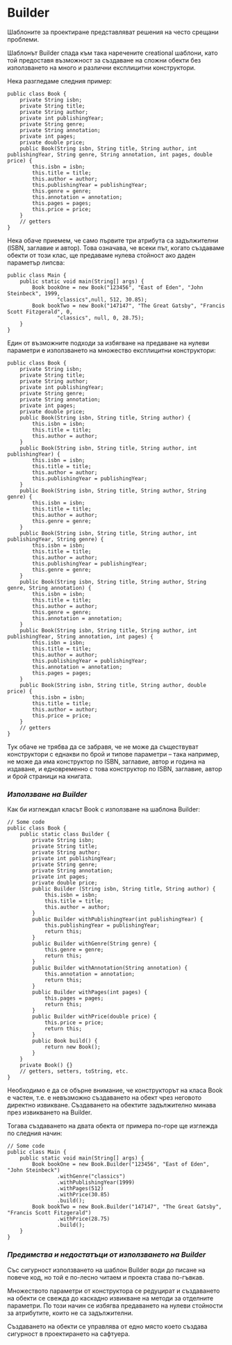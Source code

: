 # Builder

Шаблоните за проектиране представляват решения на често срещани проблеми.

Шаблонът Builder спада към така наречените creational шаблони, като той предоставя възможност за създаване на сложни обекти без използването на много и различни експлицитни конструктори.

Нека разгледаме следния пример:

```
public class Book {
    private String isbn;
    private String title;
    private String author;
    private int publishingYear;
    private String genre;
    private String annotation;
    private int pages;
    private double price;
    public Book(String isbn, String title, String author, int publishingYear, String genre, String annotation, int pages, double price) {
        this.isbn = isbn;
        this.title = title;
        this.author = author;
        this.publishingYear = publishingYear;
        this.genre = genre;
        this.annotation = annotation;
        this.pages = pages;
        this.price = price;
    }
    // getters
}
```

Нека обаче приемем, че само първите три атрибута са задължителни (ISBN, заглавие и автор). Това означава, че всеки път, когато създаваме обекти от този клас, ще предаваме нулева стойност ако даден параметър липсва:

```
public class Main {
    public static void main(String[] args) {
        Book bookOne = new Book("123456", "East of Eden", "John Steinbeck", 1999,
                "classics",null, 512, 30.85);
        Book bookTwo = new Book("147147", "The Great Gatsby", "Francis Scott Fitzgerald", 0,
                "classics", null, 0, 28.75);
    }
}
```

Един от възможните подходи за избягване на предаване на нулеви параметри е използването на множество експлицитни конструктори:

```
public class Book {
    private String isbn;
    private String title;
    private String author;
    private int publishingYear;
    private String genre;
    private String annotation;
    private int pages;
    private double price;
    public Book(String isbn, String title, String author) {
        this.isbn = isbn;
        this.title = title;
        this.author = author;
    }
    public Book(String isbn, String title, String author, int publishingYear) {
        this.isbn = isbn;
        this.title = title;
        this.author = author;
        this.publishingYear = publishingYear;
    }
    public Book(String isbn, String title, String author, String genre) {
        this.isbn = isbn;
        this.title = title;
        this.author = author;
        this.genre = genre;
    }
    public Book(String isbn, String title, String author, int publishingYear, String genre) {
        this.isbn = isbn;
        this.title = title;
        this.author = author;
        this.publishingYear = publishingYear;
        this.genre = genre;
    }
    public Book(String isbn, String title, String author, String genre, String annotation) {
        this.isbn = isbn;
        this.title = title;
        this.author = author;
        this.genre = genre;
        this.annotation = annotation;
    }
    public Book(String isbn, String title, String author, int publishingYear, String annotation, int pages) {
        this.isbn = isbn;
        this.title = title;
        this.author = author;
        this.publishingYear = publishingYear;
        this.annotation = annotation;
        this.pages = pages;
    }
    public Book(String isbn, String title, String author, double price) {
        this.isbn = isbn;
        this.title = title;
        this.author = author;
        this.price = price;
    }
    // getters
}
```

Тук обаче не трябва да се забравя, че не може да съществуват конструктори с еднакви по брой и типове параметри – така например, не може да има конструктор по ISBN, заглавие, автор и година на издаване, и едновременно с това конструктор по ISBN, заглавие, автор и брой страници на книгата.

### _Използване на Builder_

Как би изглеждал класът Book с използване на шаблона Builder:

```
// Some code
public class Book {
    public static class Builder {
        private String isbn;
        private String title;
        private String author;
        private int publishingYear;
        private String genre;
        private String annotation;
        private int pages;
        private double price;
        public Builder (String isbn, String title, String author) {
            this.isbn = isbn;
            this.title = title;
            this.author = author;
        }
        public Builder withPublishingYear(int publishingYear) {
            this.publishingYear = publishingYear;
            return this;
        }
        public Builder withGenre(String genre) {
            this.genre = genre;
            return this;
        }
        public Builder withAnnotation(String annotation) {
            this.annotation = annotation;
            return this;
        }
        public Builder withPages(int pages) {
            this.pages = pages;
            return this;
        }
        public Builder withPrice(double price) {
            this.price = price;
            return this;
        }
        public Book build() {
            return new Book();
        }
    }
    private Book() {}
    // getters, setters, toString, etc.
}
```

Необходимо е да се обърне внимание, че конструкторът на класа Book е частен, т.е. е невъзможно създаването на обект чрез неговото директно извикване. Създаването на обектите задължително минава през извикването на Builder.

Тогава създаването на двата обекта от примера по-горе ще изглежда по следния начин:

```
// Some code
public class Main {
    public static void main(String[] args) {
        Book bookOne = new Book.Builder("123456", "East of Eden", "John Steinbeck")
                .withGenre("classics")
                .withPublishingYear(1999)
                .withPages(512)
                .withPrice(30.85)
                .build();
        Book bookTwo = new Book.Builder("147147", "The Great Gatsby", "Francis Scott Fitzgerald")
                .withPrice(28.75)
                .build();
    }
}
```

### _Предимства и недостатъци от използването на Builder_

Със сигурност използването на шаблон Builder води до писане на повече код, но той е по-лесно читаем и проекта става по-гъвкав.

Множеството параметри от конструктора се редуцират и създаването на обекти се свежда до каскадно извикване на методи за отделните параметри. По този начин се избягва предаването на нулеви стойности за атрибутите, които не са задължителни.

Създаването на обекти се управлява от едно място което създава сигурност в проектирането на сафтуера.

